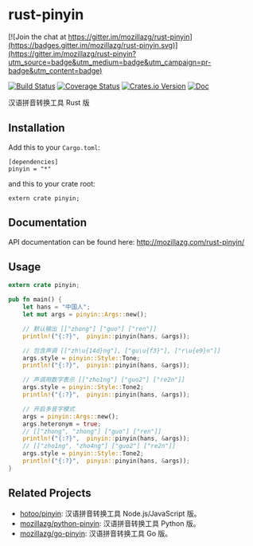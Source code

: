 # rust-pinyin

[![Join the chat at https://gitter.im/mozillazg/rust-pinyin](https://badges.gitter.im/mozillazg/rust-pinyin.svg)](https://gitter.im/mozillazg/rust-pinyin?utm_source=badge&utm_medium=badge&utm_campaign=pr-badge&utm_content=badge)

[![Build Status](https://img.shields.io/travis/mozillazg/rust-pinyin/master.svg)](https://travis-ci.org/mozillazg/rust-pinyin)
[![Coverage Status](https://img.shields.io/coveralls/mozillazg/rust-pinyin/master.svg)](https://coveralls.io/github/mozillazg/rust-pinyin)
[![Crates.io Version](https://img.shields.io/crates/v/pinyin.svg)](https://crates.io/crates/pinyin)
[![Doc](https://img.shields.io/badge/doc-reference-blue.svg)](http://mozillazg.com/rust-pinyin)
<!--
[![Crates.io Downloads](https://img.shields.io/crates/d/pinyin.svg)](https://crates.io/crates/pinyin)
-->

汉语拼音转换工具 Rust 版


Installation
------------

Add this to your `Cargo.toml`:

```
[dependencies]
pinyin = "*"
```

and this to your crate root:

```
extern crate pinyin;
```


Documentation
--------------

API documentation can be found here: http://mozillazg.com/rust-pinyin/


Usage
------

```rust
extern crate pinyin;

pub fn main() {
    let hans = "中国人";
    let mut args = pinyin::Args::new();

    // 默认输出 [["zhong"] ["guo"] ["ren"]]
    println!("{:?}",  pinyin::pinyin(hans, &args));

    // 包含声调 [["zh\u{14d}ng"], ["gu\u{f3}"], ["r\u{e9}n"]]
    args.style = pinyin::Style::Tone;
    println!("{:?}",  pinyin::pinyin(hans, &args));

    // 声调用数字表示 [["zho1ng"] ["guo2"] ["re2n"]]
    args.style = pinyin::Style::Tone2;
    println!("{:?}",  pinyin::pinyin(hans, &args));

    // 开启多音字模式
    args = pinyin::Args::new();
    args.heteronym = true;
    // [["zhong", "zhong"] ["guo"] ["ren"]]
    println!("{:?}",  pinyin::pinyin(hans, &args));
    // [["zho1ng", "zho4ng"] ["guo2"] ["re2n"]]
    args.style = pinyin::Style::Tone2;
    println!("{:?}",  pinyin::pinyin(hans, &args));
}
```



Related Projects
-----------------

* [hotoo/pinyin](https://github.com/hotoo/pinyin): 汉语拼音转换工具 Node.js/JavaScript 版。
* [mozillazg/python-pinyin](https://github.com/mozillazg/python-pinyin): 汉语拼音转换工具 Python 版。
* [mozillazg/go-pinyin](https://github.com/mozillazg/go-pinyin): 汉语拼音转换工具 Go 版。
